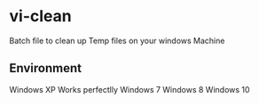 # vi-clean
Batch file to clean up Temp files on your windows Machine
## Environment
Windows XP  Works perfectlly
Windows 7
Windows 8
Windows 10
